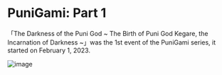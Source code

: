 # PuniGami: Part 1
「The Darkness of the Puni God ~ The Birth of Puni God Kegare, the Incarnation of Darkness ~」was the 1st event of the PuniGami series, it started on February 1, 2023.

![image](https://github.com/user-attachments/assets/2381f480-ee55-4b26-9ecd-e60472247d42)
